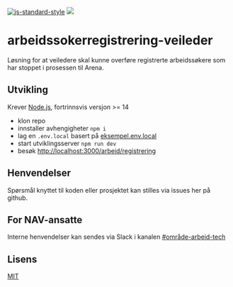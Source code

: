 [![js-standard-style](https://img.shields.io/badge/code%20style-standard-brightgreen.svg?style=flat)](https://github.com/feross/standard)
![](https://github.com/navikt/arbeidssokerregistrering-veileder/workflows/Build%20and%20deploy/badge.svg)

# arbeidssokerregistrering-veileder

Løsning for at veiledere skal kunne overføre registrerte arbeidssøkere som har stoppet i prosessen til Arena.

##  Utvikling

Krever [Node.js](https://nodejs.org/), fortrinnsvis versjon >= 14

- klon repo
- innstaller avhengigheter `npm i`
- lag en `.env.local` basert på [eksempel.env.local](eksempel.env.local)
- start utviklingsserver `npm run dev`
- besøk [http://localhost:3000/arbeid/registrering](http://localhost:3000/arbeid/registrering)

## Henvendelser

Spørsmål knyttet til koden eller prosjektet kan stilles via issues her på github.

## For NAV-ansatte

Interne henvendelser kan sendes via Slack i kanalen [#område-arbeid-tech](https://nav-it.slack.com/archives/CLTFAEW75)

## Lisens

[MIT](LICENSE)
